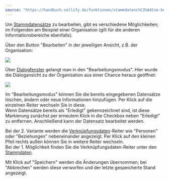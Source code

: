 ```yaml
---
source: "https://handbuch.sellify.de/funktionen/stammdatens%C3%A4tze-bearbeiten/"
---
```

Um [Stammdatensätze](https://handbuch.sellify.de/allgemein/benutzeroberfl%C3%A4che/ "Begriffe aus sellify, Aufbau von sellify") zu bearbeiten, gibt es verschiedene Möglichkeiten; im Folgenden am Beispiel einer Organisation (gilt für die anderen Informationsbereiche ebenfalls).

Über den Button "Bearbeiten" in der jeweiligen Ansicht, z.B. der Organisation:

![](https://image.jimcdn.com/app/cms/image/transf/dimension=690x10000:format=jpg/path/s42eb4d670de94a65/image/ifb5bdcf7b32d3b31/version/1614093563/image.jpg)

Über [Dialogfenster](https://handbuch.sellify.de/allgemein/benutzeroberfl%C3%A4che/ "Begriffe aus sellify, Aufbau von sellify") gelangt man in den "Bearbeitungsmodus". Hier wurde die Dialogansicht zu der Organisation aus einer Chance heraus geöffnet:

![](https://image.jimcdn.com/app/cms/image/transf/dimension=690x10000:format=jpg/path/s42eb4d670de94a65/image/ibbcd017aec363bf3/version/1614093566/image.jpg)

Im "Bearbeitungsmodus" können Sie die bereits eingegebenen Datensätze löschen, ändern oder neue Informationen hinzufügen. Per Klick auf die einzelnen Reiter wechseln Sie in diese.  
Wenn Datensätze bereits als "Erledigt" gekennzeichnet sind, ist diese Markierung zunächst per erneutem Klick in die Checkbox neben "Erledigt" zu entfernen. Anschließend kann der Datensatz bearbeitet werden.  

Bei der 2. Variante werden die [Verknüpfungsdaten](https://handbuch.sellify.de/allgemein/benutzeroberfl%C3%A4che/ "Begriffe aus sellify, Aufbau von sellify")\-Reiter wie "Personen" oder "Beziehungen" nebeneinander angezeigt. Per Klick auf den kleinen Pfeil rechts außen können Sie in weitere Reiter wechseln.  
Bei der 1. Möglichkeit finden Sie die Verknüpfungsdaten-Reiter unter den [Stammdaten](https://handbuch.sellify.de/allgemein/benutzeroberfl%C3%A4che/ "Begriffe aus sellify, Aufbau von sellify").

Mit Klick auf "Speichern" werden die Änderungen übernommen; bei "Abbrechen" werden diese verworfen und der letzte gespeicherte Stand angezeigt.